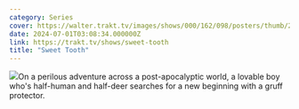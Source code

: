 ```yaml
---
category: Series
cover: https://walter.trakt.tv/images/shows/000/162/098/posters/thumb/2882731586.jpg.webp
date: 2024-07-01T03:08:34.000000Z
link: https://trakt.tv/shows/sweet-tooth
title: "Sweet Tooth"
---
```


![](https://walter.trakt.tv/images/shows/000/162/098/fanarts/thumb/c6af341805.jpg)On a perilous adventure across a post-apocalyptic world, a lovable boy who's half-human and half-deer searches for a new beginning with a gruff protector.

